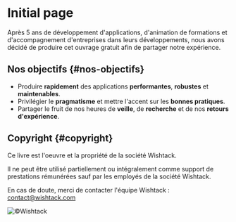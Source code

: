 # Initial page

Après 5 ans de développement d'applications, d'animation de formations et d'accompagnement d'entreprises dans leurs développements, nous avons décidé de produire cet ouvrage gratuit afin de partager notre expérience.



## Nos objectifs {#nos-objectifs}

* Produire **rapidement** des applications **performantes**, **robustes** et **maintenables**.
* Privilégier le **pragmatisme** et mettre l'accent sur les **bonnes pratiques**.
* Partager le fruit de nos heures de **veille**, de **recherche** et de nos **retours d'expérience**.

## Copyright {#copyright}

Ce livre est l'oeuvre et la propriété de la société Wishtack.

Il ne peut être utilisé partiellement ou intégralement comme support de prestations rémunérées sauf par les employés de la société Wishtack.

En cas de doute, merci de contacter l'équipe Wishtack : [contact@wishtack.com](mailto:contact@wishtack.com)​

![&#xA9;Wishtack](https://blobscdn.gitbook.com/v0/b/gitbook-28427.appspot.com/o/assets%2F-L9vDDYxu6nH7FVBtFFS%2F-LADeKUf4rRUHFm-ToFS%2F-LADeTDPYcUFqPLaGUyc%2Fwishtack-logo-with-text.png?alt=media&token=dd7eec3c-a6ed-4bc2-8dad-a9c5dd9f8195)




